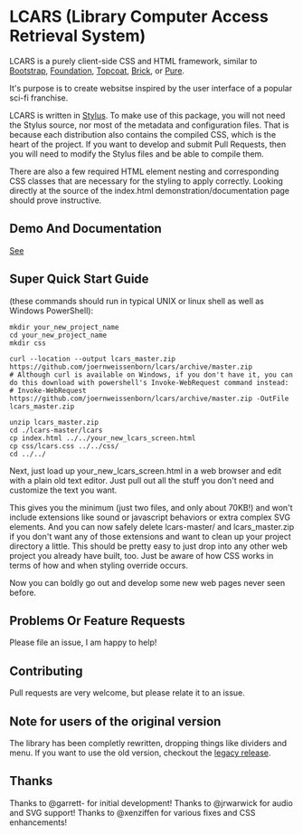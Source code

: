 LCARS (Library Computer Access Retrieval System)
================================================

LCARS is a purely client-side CSS and HTML framework, similar to [Bootstrap](http://getbootstrap.com/), [Foundation](http://foundation.zurb.com/), [Topcoat](http://topcoat.io/), [Brick](http://mozilla.github.io/brick/index.html), or [Pure](http://purecss.io/).

It's purpose is to create websitse inspired by the user interface of a popular sci-fi franchise.

LCARS is written in [Stylus](http://learnboost.github.io/stylus/). To make use of this package, you will not need the Stylus source, nor most of the metadata and configuration files. That is because each distribution also contains the compiled CSS, which is the heart of the project. If you want to develop and submit Pull Requests, then you will need to modify the Stylus files and be able to compile them.

There are also a few required HTML element nesting and corresponding CSS classes that are necessary for the styling to apply correctly. Looking directly at the source of the index.html demonstration/documentation page should prove instructive.

## Demo And Documentation

[See](http://joernweissenborn.github.io/lcars/)

## Super Quick Start Guide 
(these commands should run in typical UNIX or linux shell as well as Windows PowerShell):
```
mkdir your_new_project_name
cd your_new_project_name
mkdir css

curl --location --output lcars_master.zip https://github.com/joernweissenborn/lcars/archive/master.zip
# Although curl is available on Windows, if you don't have it, you can do this download with powershell's Invoke-WebRequest command instead:
# Invoke-WebRequest https://github.com/joernweissenborn/lcars/archive/master.zip -OutFile lcars_master.zip

unzip lcars_master.zip
cd ./lcars-master/lcars
cp index.html ../../your_new_lcars_screen.html
cp css/lcars.css ../../css/
cd ../../
```

Next, just load up your_new_lcars_screen.html in a web browser and edit with a plain old text editor. Just pull out all the stuff you don't need and customize the text you want.

This gives you the minimum (just two files, and only about 70KB!) and won't include extensions like sound or javascript behaviors or extra complex SVG elements. And you can now safely delete lcars-master/ and lcars_master.zip if you don't want any of those extensions and want to clean up your project directory a little. This should be pretty easy to just drop into any other web project you already have built, too. Just be aware of how CSS works in terms of how and when styling override occurs.

Now you can boldly go out and develop some new web pages never seen before.


## Problems Or Feature Requests

Please file an issue, I am happy to help!

## Contributing

Pull requests are very welcome, but please relate it to an issue.

## Note for users of the original version

The library has been completly rewritten, dropping things like dividers and menu. If you want to use the old version, checkout the [legacy release](https://github.com/joernweissenborn/lcars/releases/tag/0.1).

## Thanks

Thanks to @garrett- for initial development!
Thanks to @jrwarwick for audio and SVG support!
Thanks to @xenziffen for various fixes and CSS enhancements!


